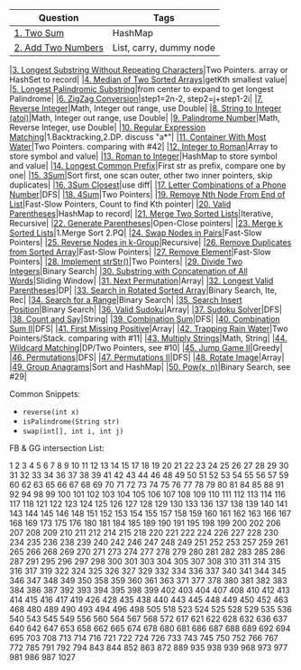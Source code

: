 


|Question		|Tags		|
|---------------|-----------|
|[1. Two Sum](https://leetcode.com/problems/two-sum/)|HashMap|
|[2. Add Two Numbers](https://leetcode.com/problems/add-two-numbers/)|List, carry, dummy node|



|[3. Longest Substring Without Repeating Characters](https://leetcode.com/problems/longest-substring-without-repeating-characters/)|Two Pointers. array or HashSet to record|
|[4. Median of Two Sorted Arrays](https://leetcode.com/problems/median-of-two-sorted-arrays/)|getKth smallest value|
|[5. Longest Palindromic Substring](https://leetcode.com/problems/longest-palindromic-substring/)|from center to expand to get longest Palindrome|
|[6. ZigZag Conversion](https://leetcode.com/problems/zigzag-conversion/)|step1=2n-2, step2=j+step1-2i|
|[7. Reverse Integer](https://leetcode.com/problems/reverse-integer/)|Math, Integer out range, use Double|
|[8. String to Integer (atoi)](https://leetcode.com/problems/string-to-integer-atoi/)|Math, Integer out range, use Double|
|[9. Palindrome Number](https://leetcode.com/problems/palindrome-number/)|Math, Reverse Integer, use Double|
|[10. Regular Expression Matching](https://leetcode.com/problems/regular-expression-matching/)|1.Backtracking,2.DP. discuss "a*"|
|[11. Container With Most Water](https://leetcode.com/problems/container-with-most-water/)|Two Pointers. comparing with #42|
|[12. Integer to Roman](https://leetcode.com/problems/integer-to-roman/)|Array to store symbol and value|
|[13. Roman to Integer](https://leetcode.com/problems/roman-to-integer/)|HashMap to store symbol and value|
|[14. Longest Common Prefix](https://leetcode.com/problems/longest-common-prefix/)|First str as prefix, compare one by one|
|[15. 3Sum](https://leetcode.com/problems/3sum/)|Sort first, one scan outer, other two inner pointers, skip duplicates|
|[16. 3Sum Closest](https://leetcode.com/problems/3sum-closest/)|use diff|
|[17. Letter Combinations of a Phone Number](https://leetcode.com/problems/letter-combinations-of-a-phone-number/)|DFS|
|[18. 4Sum](https://leetcode.com/problems/4sum/)|Two Pointers|
|[19. Remove Nth Node From End of List](https://leetcode.com/problems/remove-nth-node-from-end-of-list/)|Fast-Slow Pointers, Count to find Kth pointer|
|[20. Valid Parentheses](https://leetcode.com/problems/valid-parentheses/)|HashMap to record|
|[21. Merge Two Sorted Lists](https://leetcode.com/problems/merge-two-sorted-lists/)|Iterative, Recursive|
|[22. Generate Parentheses](https://leetcode.com/problems/generate-parentheses/)|Open-Close pointers|
|[23. Merge k Sorted Lists](https://leetcode.com/problems/merge-k-sorted-lists/)|1.Merge Sort 2.PQ|
|[24. Swap Nodes in Pairs](https://leetcode.com/problems/swap-nodes-in-pairs/)|Fast-Slow Pointers|
|[25. Reverse Nodes in k-Group](https://leetcode.com/problems/reverse-nodes-in-k-group/)|Recursive|
|[26. Remove Duplicates from Sorted Array](https://leetcode.com/problems/remove-duplicates-from-sorted-array/)|Fast-Slow Pointers|
|[27. Remove Element](https://leetcode.com/problems/remove-element/)|Fast-Slow Pointers|
|[28. Implement strStr()](https://leetcode.com/problems/implement-strstr/)|Two Pointers|
|[29. Divide Two Integers](https://leetcode.com/problems/divide-two-integers/)|Binary Search|
|[30. Substring with Concatenation of All Words](https://leetcode.com/problems/substring-with-concatenation-of-all-words/)|Sliding Window|
|[31. Next Permutation](https://leetcode.com/problems/next-permutation/)|Array|
|[32. Longest Valid Parentheses](https://leetcode.com/problems/longest-valid-parentheses/)|DP|
|[33. Search in Rotated Sorted Array](https://leetcode.com/problems/search-in-rotated-sorted-array/)|Binary Search, Ite, Rec|
|[34. Search for a Range](https://leetcode.com/problems/search-for-a-range/)|Binary Search|
|[35. Search Insert Position](https://leetcode.com/problems/search-insert-position/)|Binary Search|
|[36. Valid Sudoku](https://leetcode.com/problems/valid-sudoku/)|Array|
|[37. Sudoku Solver](https://leetcode.com/problems/sudoku-solver/)|DFS|
|[38. Count and Say](https://leetcode.com/problems/count-and-say/)|String|
|[39. Combination Sum](https://leetcode.com/problems/combination-sum/)|DFS|
|[40. Combination Sum II](https://leetcode.com/problems/combination-sum-ii/)|DFS|
|[41. First Missing Positive](https://leetcode.com/problems/first-missing-positive/)|Array|
|[42. Trapping Rain Water](https://leetcode.com/problems/trapping-rain-water/)|Two Pointers/Stack. comparing with #11|
|[43. Multiply Strings](https://leetcode.com/problems/multiply-strings/)|Math, String|
|[44. Wildcard Matching](https://leetcode.com/problems/wildcard-matching/)|DP/Two Pointers, see #10|
|[45. Jump Game II](https://leetcode.com/problems/jump-game-ii/)|Greedy|
|[46. Permutations](https://leetcode.com/problems/permutations/)|DFS|
|[47. Permutations II](https://leetcode.com/problems/permutations-ii/)|DFS|
|[48. Rotate Image](https://leetcode.com/problems/rotate-image/)|Array|
|[49. Group Anagrams](https://leetcode.com/problems/anagrams/)|Sort and HashMap|
|[50. Pow(x, n)](https://leetcode.com/problems/powx-n/)|Binary Search, see #29|

Common Snippets:
+ `reverse(int x)`
+ `isPalindrome(String str)`
+ `swap(int[], int i, int j)`

FB & GG intersection List:

1
2
3
4
5
6
7
8
9
10
11
12
13
14
15
17
18
19
20
21
22
23
24
25
26
27
28
29
30
31
32
33
34
36
37
38
39
41
42
43
44
46
48
49
50
51
52
53
54
55
56
57
59
60
62
63
65
66
67
68
69
70
71
72
73
74
75
76
77
78
79
80
81
84
85
88
91
92
94
98
99
100
101
102
103
104
105
106
107
108
109
110
111
112
113
114
116
117
118
121
122
123
124
125
126
127
128
129
130
133
136
137
138
139
140
141
143
144
145
146
148
151
152
153
154
155
157
158
159
160
161
162
163
166
167
168
169
173
175
176
180
181
184
185
189
190
191
195
198
199
200
202
206
207
208
209
210
211
212
214
215
218
220
221
222
224
226
227
228
230
234
235
236
238
239
240
242
246
247
248
249
251
252
253
257
259
261
265
266
268
269
270
271
273
274
277
278
279
280
281
282
283
285
286
287
291
295
296
297
298
300
301
303
304
305
307
308
310
311
314
315
316
317
319
322
324
325
326
327
329
332
334
336
337
340
341
344
345
346
347
348
349
350
358
359
360
361
363
371
377
378
380
381
382
383
384
386
387
392
393
394
395
398
399
402
403
404
407
408
410
412
413
414
415
416
417
419
426
428
435
438
440
443
445
448
449
450
452
463
468
480
489
490
493
494
496
498
505
518
523
524
525
528
529
535
536
540
543
545
549
556
560
564
567
568
572
617
621
622
628
632
636
637
640
642
647
653
658
662
665
674
678
680
681
686
687
688
689
692
694
695
703
708
713
714
716
721
722
724
726
733
743
745
750
752
766
767
772
785
791
792
794
843
844
852
863
872
889
935
938
939
968
973
977
981
986
987
1027
